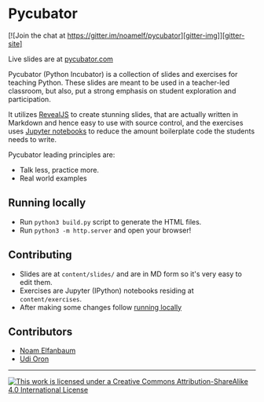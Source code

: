 # Pycubator

[![Join the chat at https://gitter.im/noamelf/pycubator][gitter-img]][gitter-site]

Live slides are at [pycubator.com][pyc]

Pycubator (Python Incubator) is a collection of slides and exercises for teaching Python.
These slides are meant to be used in a teacher-led classroom, but also, put a strong emphasis on student exploration and participation. 

It utilizes [RevealJS][rjs] to create stunning slides, that are actually written in Markdown and hence easy to use with source control, and the exercises uses [Jupyter notebooks][jn] to reduce the amount boilerplate code the students needs to write. 

Pycubator leading principles are:

-   Talk less, practice more.
-   Real world examples

## Running locally
-   Run `python3 build.py` script to generate the HTML files.
-   Run `python3 -m http.server` and open your browser!

## Contributing
-   Slides are at `content/slides/` and are in MD form so it's very easy to edit them.
-   Exercises are Jupyter (IPython) notebooks residing at `content/exercises`.
-   After making some changes follow [running locally](#running-locally)

## Contributors
* [Noam Elfanbaum](https://twitter.com/noamelf)
* [Udi Oron](https://twitter.com/nonZero)

---

[![This work is licensed under a Creative Commons Attribution-ShareAlike 4.0 International License][cc-img]][cc-site]


[cc-img]: https://i.creativecommons.org/l/by-sa/4.0/88x31.png
[cc-site]: http://creativecommons.org/licenses/by-sa/4.0/

[gitter-img]: https://badges.gitter.im/Join%20Chat.svg
[gitter-site]: https://gitter.im/noamelf/pycubator?utm_source=badge&utm_medium=badge&utm_campaign=pr-badge&utm_content=badge

[rjs]: https://github.com/hakimel/reveal.js/
[jn]: http://jupyter.org/
[pyc]: http://pycubator.com

